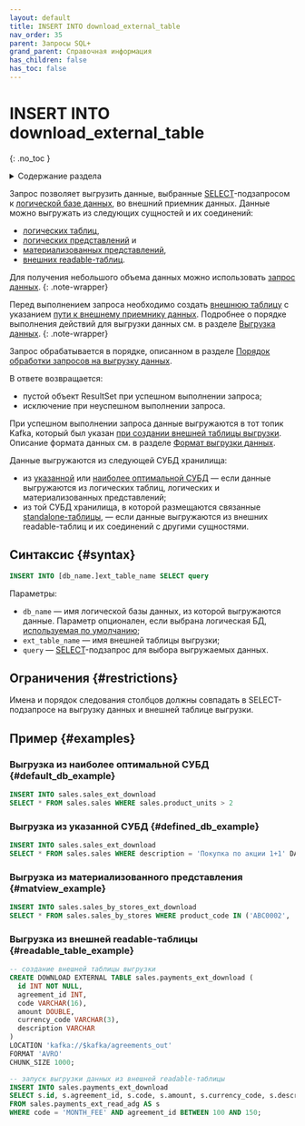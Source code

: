 ```yaml
---
layout: default
title: INSERT INTO download_external_table
nav_order: 35
parent: Запросы SQL+
grand_parent: Справочная информация
has_children: false
has_toc: false
---
```


# INSERT INTO download_external_table
{: .no_toc }

<details markdown="block">
  <summary>
    Содержание раздела
  </summary>
  {: .text-delta }
1. TOC
{:toc}
</details>

Запрос позволяет выгрузить данные, выбранные [SELECT](../SELECT/SELECT.md)-подзапросом 
к [логической базе данных](../../../overview/main_concepts/logical_db/logical_db.md), 
во внешний приемник данных. Данные можно выгружать из следующих сущностей и их соединений:
* [логических таблиц](../../../overview/main_concepts/logical_table/logical_table.md), 
* [логических представлений](../../../overview/main_concepts/logical_view/logical_view.md) и 
* [материализованных представлений](../../../overview/main_concepts/materialized_view/materialized_view.md),
* [внешних readable-таблиц](../../../overview/main_concepts/external_table/external_table.md#readable_table).

Для получения небольшого объема данных можно использовать 
[запрос данных](../../../working_with_system/data_reading/data_reading.md).
{: .note-wrapper}

Перед выполнением запроса необходимо создать [внешнюю таблицу](../../../overview/main_concepts/external_table/external_table.md)
с указанием [пути к внешнему приемнику данных](../../path_to_kafka_topic/path_to_kafka_topic.md). Подробнее о порядке 
выполнения действий для выгрузки данных см. в разделе [Выгрузка данных](../../../working_with_system/data_download/data_download.md).
{: .note-wrapper}

Запрос обрабатывается в порядке, описанном в разделе
[Порядок обработки запросов на выгрузку данных](../../../overview/interactions/download_processing/download_processing.md).

В ответе возвращается:
*   пустой объект ResultSet при успешном выполнении запроса;
*   исключение при неуспешном выполнении запроса.

При успешном выполнении запроса данные выгружаются в тот топик Kafka, который был указан 
[при создании внешней таблицы выгрузки](../CREATE_DOWNLOAD_EXTERNAL_TABLE/CREATE_DOWNLOAD_EXTERNAL_TABLE.md). Описание 
формата данных см. в разделе [Формат выгрузки данных](../../download_format/download_format.md).

Данные выгружаются из следующей СУБД хранилища:
* из [указанной](../../../reference/sql_plus_requests/SELECT/SELECT.md#param_datasource_type) или 
  [наиболее оптимальной СУБД](../../../working_with_system/data_reading/routing/routing.md) —
  если данные выгружаются из логических таблиц, логических и материализованных представлений;
* из той СУБД хранилища, в которой размещаются связанные 
  [standalone-таблицы](../../../overview/main_concepts/standalone_table/standalone_table.md), — если данные выгружаются 
  из внешних readable-таблиц и их соединений с другими сущностями.

## Синтаксис {#syntax}

```sql
INSERT INTO [db_name.]ext_table_name SELECT query
```

Параметры:
*   `db_name` — имя логической базы данных, из которой выгружаются данные. Параметр опционален, если выбрана 
    логическая БД, [используемая по умолчанию](../../../working_with_system/other_features/default_db_set-up/default_db_set-up.md);
*   `ext_table_name` — имя внешней таблицы выгрузки;
*   `query` — [SELECT](../SELECT/SELECT.md)-подзапрос для выбора выгружаемых данных.

## Ограничения {#restrictions}

Имена и порядок следования столбцов должны совпадать в SELECT-подзапросе на выгрузку данных и внешней таблице выгрузки.

## Пример {#examples}

### Выгрузка из наиболее оптимальной СУБД {#default_db_example}

```sql
INSERT INTO sales.sales_ext_download
SELECT * FROM sales.sales WHERE sales.product_units > 2
```

### Выгрузка из указанной СУБД {#defined_db_example}

```sql
INSERT INTO sales.sales_ext_download 
SELECT * FROM sales.sales WHERE description = 'Покупка по акции 1+1' DATASOURCE_TYPE = 'adqm'
```

### Выгрузка из материализованного представления {#matview_example}

```sql
INSERT INTO sales.sales_by_stores_ext_download
SELECT * FROM sales.sales_by_stores WHERE product_code IN ('ABC0002', 'ABC0003', 'ABC0004') DATASOURCE_TYPE = 'adqm'
```

### Выгрузка из внешней readable-таблицы {#readable_table_example}

```sql
-- создание внешней таблицы выгрузки
CREATE DOWNLOAD EXTERNAL TABLE sales.payments_ext_download (
  id INT NOT NULL,
  agreement_id INT,
  code VARCHAR(16),
  amount DOUBLE,
  currency_code VARCHAR(3),
  description VARCHAR
)
LOCATION 'kafka://$kafka/agreements_out'
FORMAT 'AVRO'
CHUNK_SIZE 1000;

-- запуск выгрузки данных из внешней readable-таблицы
INSERT INTO sales.payments_ext_download
SELECT s.id, s.agreement_id, s.code, s.amount, s.currency_code, s.description 
FROM sales.payments_ext_read_adg AS s 
WHERE code = 'MONTH_FEE' AND agreement_id BETWEEN 100 AND 150;
```